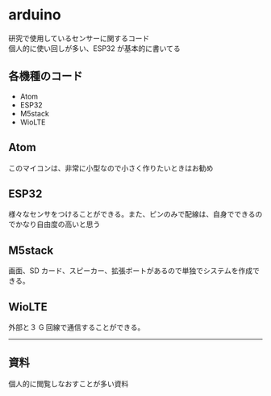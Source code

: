 # arduino

研究で使用しているセンサーに関するコード  
個人的に使い回しが多い、ESP32 が基本的に書いてる

## 各機種のコード

- Atom
- ESP32
- M5stack
- WioLTE

## Atom

このマイコンは、非常に小型なので小さく作りたいときはお勧め

## ESP32

様々なセンサをつけることができる。また、ピンのみで配線は、自身でできるのでかなり自由度の高いと思う

## M5stack

画面、SD カード、スピーカー、拡張ボートがあるので単独でシステムを作成できる。

## WioLTE

外部と３ G 回線で通信することができる。

---

## 資料

個人的に閲覧しなおすことが多い資料
